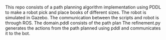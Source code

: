 This repo consists of a path planning algorithm implementation using PDDL to make a robot pick and place books of different sizes.
The robot is simulated in Gazebo. The communication between the scripts and robot is through ROS. 
The domain.pddl consists of the path plan
The refinement.py generates the actions from the path planned using pddl and communicates it to the bot.
